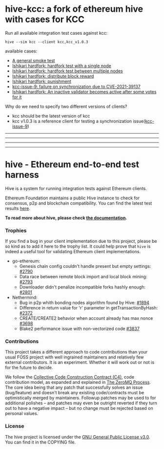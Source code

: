 # hive-kcc: a fork of ethereum hive with cases for KCC 

Run all available integration test cases against kcc:  

```
hive --sim kcc --client kcc,kcc_v1.0.3
```

available cases:  

- [A general smoke test](simulators/kcc/smoke/main.go)  
- [Ishikari hardfork: hardfork test with a single node](simulators/kcc/ishikari-singlenode-hardfork/main.go)  
- [Ishikari hardfork: hardfork test between multiple nodes](simulators/kcc/ishikari-multinode-hardfork/main.go)  
- [Ishikari hardfork: distribute block reward](simulators/kcc/ishikari-distribute-block-reward/main.go)    
- [Ishikari hardfork: punishment](simulators/kcc/ishikari-punishment/main.go)   
- [kcc-issue-9: failure on synchronization due to CVE-2021-39137](simulators/kcc/issues/issue-9/main.go)  
- [Ishikari hardfork: An inactive validator becomes active after some votes for it](README.md)   


Why do we need to specify two different versions of clients?  

- kcc should be the latest version of kcc 
- kcc v1.0.3 is a reference client for testing a synchronization issue([kcc-issue-9](simulators/kcc/issues/issue-9/main.go))


---
---
---
---

# hive - Ethereum end-to-end test harness

Hive is a system for running integration tests against Ethereum clients.

Ethereum Foundation maintains a public Hive instance to check for consensus, p2p and
blockchain compatibility. You can find the latest test results [here][hive-prod].

**To read more about hive, please check [the documentation][doc].**

### Trophies

If you find a bug in your client implementation due to this project, please be so kind as
to add it here to the trophy list. It could help prove that `hive` is indeed a useful tool
for validating Ethereum client implementations.

- go-ethereum:
  - Genesis chain config couldn't handle present but empty settings: [#2790](https://github.com/ethereum/go-ethereum/pull/2790)
  - Data race between remote block import and local block mining: [#2793](https://github.com/ethereum/go-ethereum/pull/2793)
  - Downloader didn't penalize incompatible forks hashly enough: [#2801](https://github.com/ethereum/go-ethereum/pull/2801)
- Nethermind:
  - Bug in p2p whith bonding nodes algorithm found by Hive: [#1894](https://github.com/NethermindEth/nethermind/pull/1894)
  - Difference in return value for 'r' parameter in getTransactionByHash: [#2372](https://github.com/NethermindEth/nethermind/issues/2372)
  - CREATE/CREATE2 behavior when account already has max nonce [#3698](https://github.com/NethermindEth/nethermind/pull/3698)
  - Blake2 performance issue with non-vectorized code [#3837](https://github.com/NethermindEth/nethermind/pull/3837)

### Contributions

This project takes a different approach to code contributions than your usual FOSS project
with well ingrained maintainers and relatively few external contributors. It is an
experiment. Whether it will work out or not is for the future to decide.

We follow the [Collective Code Construction Contract (C4)][c4], code contribution model,
as expanded and explained in [The ZeroMQ Process][zmq-process]. The core idea being that
any patch that successfully solves an issue (bug/feature) and doesn't break any existing
code/contracts must be optimistically merged by maintainers. Followup patches may be used
to for additional polishes – and patches may even be outright reverted if they turn out to
have a negative impact – but no change must be rejected based on personal values.

### License

The hive project is licensed under the [GNU General Public License v3.0][gpl]. You can
find it in the COPYING file.

[hive-prod]: https://hivetests.ethdevops.io/
[doc]: ./docs/overview.md
[c4]: http://rfc.zeromq.org/spec:22/C4/
[zmq-process]: https://hintjens.gitbooks.io/social-architecture/content/chapter4.html
[gpl]: http://www.gnu.org/licenses/gpl-3.0.en.html
